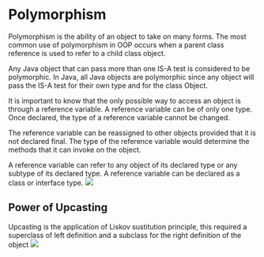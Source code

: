 # Polymorphism
Polymorphism is the ability of an object to take on many forms. The most common use of polymorphism in OOP occurs when a parent class reference is used to refer to a child class object.

Any Java object that can pass more than one IS-A test is considered to be polymorphic. In Java, all Java objects are polymorphic since any object will pass the IS-A test for their own type and for the class Object.

It is important to know that the only possible way to access an object is through a reference variable. A reference variable can be of only one type. Once declared, the type of a reference variable cannot be changed.

The reference variable can be reassigned to other objects provided that it is not declared final. The type of the reference variable would determine the methods that it can invoke on the object.

A reference variable can refer to any object of its declared type or any subtype of its declared type. A reference variable can be declared as a class or interface type.
![](http://www.infobrother.com/img/others/polymorphism.png)

## Power of Upcasting
Upcasting is the application of Liskov sustitution principle, this required a superclass of left definition and a subclass for the right definition of the object
![](https://encrypted-tbn0.gstatic.com/images?q=tbn:ANd9GcQozkoYFYwJ8Vy9gTC2dNq07FEn1jZMfzfm5WrxormQU6K6h_Zd&s)